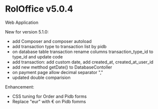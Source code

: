 # RolOffice v5.0.4

Web Application 

New for version 5.1.0:
- add Composer and composer autoload
- add transaction type to transaction list by pidb
- on database table transaction rename columns transaction_type_id to type_id and update code
- add transaction: add custom date, add created_at, created_at_user_id
- add new metthod getDate() to DatabaseContoller
- on payment page allow decimal separator ","
- updated double comparision

Enhancement:
- CSS tuning for Order and Pidb forms
- Replace "eur" with € on Pidb fomms

